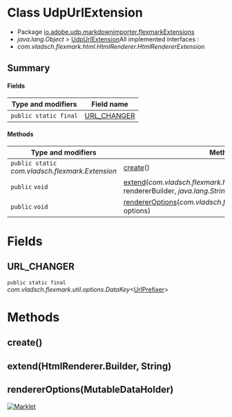 # Class UdpUrlExtension

* Package [io.adobe.udp.markdownimporter.flexmarkExtensions](README.html)
* *java.lang.Object* > [UdpUrlExtension](UdpUrlExtension.html)All implemented interfaces :
* *com.vladsch.flexmark.html.HtmlRenderer.HtmlRendererExtension*




## Summary
#### Fields
| Type and modifiers | Field name |
| --- | --- |
| `public static final` | [URL_CHANGER](#url_changer) |

#### Methods
| Type and modifiers | Method signature |
| --- | --- |
| `public static` *com.vladsch.flexmark.Extension* | [create](#create)() |
| `public` `void` | [extend](#extendbuilder-string)(*com.vladsch.flexmark.html.HtmlRenderer.Builder* rendererBuilder, *java.lang.String* rendererType) |
| `public` `void` | [rendererOptions](#rendereroptionsmutabledataholder)(*com.vladsch.flexmark.util.options.MutableDataHolder* options) |



# Fields
## URL_CHANGER
`public static final` *com.vladsch.flexmark.util.options.DataKey*<[UrlPrefixer](UrlPrefixer.html)>





# Methods
## create()




## extend(HtmlRenderer.Builder, String)




## rendererOptions(MutableDataHolder)





[![Marklet](https://img.shields.io/badge/Generated%20by-Marklet-green.svg)](https://github.com/Faylixe/marklet)
